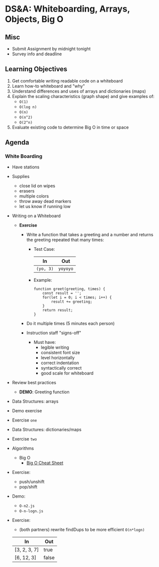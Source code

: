 DS&A: Whiteboarding, Arrays, Objects, Big O
===

## Misc
* Submit Assignment by midnight tonight
* Survey info and deadline

## Learning Objectives

1. Get comfortable writing readable code on a whiteboard
1. Learn how-to whiteboard and "why"
1. Understand differences and uses of arrays and dictionaries (maps)
1. Explain the scaling characteristics (graph shape) and give examples of: 
    * `O(1)`
    * `O(log n)`
    * `O(n)`
    * `O(n^2)`
    * `O(2^n)` 
1. Evaluate existing code to determine Big O in time or space

## Agenda

### White Boarding
* Have stations
* Supplies
    * close lid on wipes
    * erasers
    * multiple colors
    * throw away dead markers
    * let us know if running low
* Writing on a Whiteboard
    * **Exercise**
        * Write a function that takes a greeting and a number and returns the greeting repeated that many times:
            * Test Case: 
            
              In | Out
              ---|---
              `(yo, 3)` |`yoyoyo`

            * Example:

              ```
              function greet(greeting, times) {
                  const result = '';
                  for(let i = 0; i < times; i++) {
                      result += greeting;
                  }
                  return result;
              }
              ```

		* Do it multiple times (5 minutes each person) 
      * Instruction staff "signs-off"
		* Must have:
			* legible writing
            * consistent font size
            * level horizontally
			* correct indentation
            * syntactically correct
			* good scale for whiteboard

* Review best practices
    * **DEMO**: Greeting function

* Data Structures: arrays
* Demo exercise
* Exercise `one`
* Data Structures: dictionaries/maps
* Exercise `two`

* Algorithms
    * Big O
        * [Big O Cheat Sheet](http://bigocheatsheet.com/)
* Exercise:
    * push/unshift
    * pop/shift
* Demo:
    * `O-n2.js`
    * `O-n-logn.js`
* Exercise:
    * (both partners) rewrite findDups to be more efficient `O(n*logn)`


    In | Out
    ---|---
    [3, 2, 3, 7] | true
    [6, 12, 3] | false